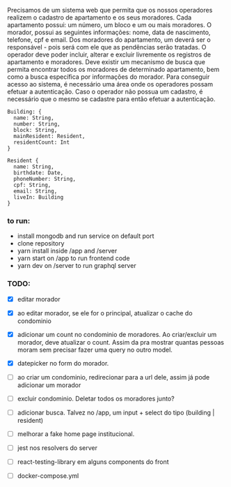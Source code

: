 Precisamos de um sistema web que permita que os nossos operadores realizem o cadastro de apartamento e os seus moradores.
Cada apartamento possui: um número, um bloco e um ou mais moradores.
O morador, possui as seguintes informações: nome, data de nascimento, telefone, cpf e email. Dos moradores do apartamento, um deverá ser o responsável - pois será com ele que as pendências serão tratadas.
O operador deve poder incluir, alterar e excluir livremente os registros de apartamento e moradores.
Deve existir um mecanismo de busca que permita encontrar todos os moradores de determinado apartamento, bem como a busca específica por informações do morador.
Para conseguir acesso ao sistema, é necessário uma área onde os operadores possam efetuar a autenticação.
Caso o operador não possua um cadastro, é necessário que o mesmo se cadastre para então efetuar a autenticação.

```
Building: {
  name: String,
  number: String,
  block: String,
  mainResident: Resident,
  residentCount: Int
}

Resident {
  name: String,
  birthdate: Date,
  phoneNumber: String,
  cpf: String,
  email: String,
  liveIn: Building
}
```

### to run:

- install mongodb and run service on default port
- clone repository
- yarn install inside /app and /server
- yarn start on /app to run frontend code
- yarn dev on /server to run graphql server

### TODO:

- [x] editar morador
- [x] ao editar morador, se ele for o principal, atualizar o cache do condominio
- [x] adicionar um count no condominio de moradores. Ao criar/excluir um morador, deve atualizar o count. Assim
      da pra mostrar quantas pessoas moram sem precisar fazer uma query no outro model.
- [x] datepicker no form do morador.
- [ ] ao criar um condominio, redirecionar para a url dele, assim já pode adicionar um morador
- [ ] excluir condominio. Deletar todos os moradores junto?
- [ ] adicionar busca. Talvez no /app, um input + select do tipo (building | resident)
- [ ] melhorar a fake home page institucional.

- [ ] jest nos resolvers do server
- [ ] react-testing-library em alguns components do front
- [ ] docker-compose.yml
